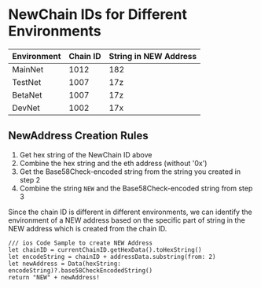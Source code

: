 # NewChain IDs for Different Environments

| Environment | Chain ID | String in NEW Address |
| --- | --- | --- |
| MainNet | 1012 | 182 |
| TestNet | 1007 | 17z |
| BetaNet | 1007 | 17z |
| DevNet | 1002 | 17x |

## NewAddress Creation Rules

1. Get hex string of the NewChain ID above
2. Combine the hex string and the eth address (without '0x')
3. Get the Base58Check-encoded string from the string you created in step 2
4. Combine the string ```NEW``` and the Base58Check-encoded string from step 3

Since the chain ID is different in different environments, we can identify the environment of a NEW address based on the specific part of string in the NEW address which is created from the chain ID.

```
/// ios Code Sample to create NEW Address
let chainID = currentChainID.getHexData().toHexString()
let encodeString = chainID + addressData.substring(from: 2)
let newAddress = Data(hexString: encodeString)?.base58CheckEncodedString()
return "NEW" + newAddress!

```

